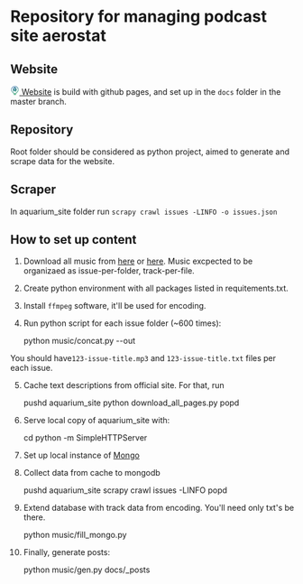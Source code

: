 # Repository for managing podcast site aerostat

## Website
[![](https://raw.githubusercontent.com/summerisgone/aerost8/master/docs/public/icon.png) Website](http://aerostat.rocks/) is build with github pages, and set up in the ``docs`` folder in the master branch.

## Repository

Root folder should be considered as python project, aimed to generate and scrape
data for the website.


## Scraper

In aquarium_site folder run ``scrapy crawl issues -LINFO -o issues.json``

## How to set up content

1. Download all music from [here](https://rutracker.org/forum/viewtopic.php?t=4922999) or [here](https://rutracker.org/forum/viewtopic.php?t=4384724).
Music excpected to be organizaed as issue-per-folder, track-per-file.

2. Create python environment with all packages listed in requitements.txt.

3. Install ``ffmpeg`` software, it'll be used for encoding.

4. Run python script for each issue folder (~600 times):

    python music/concat.py --out <path-for-compiled-issues> <path-to-issue-folder>

You should have``123-issue-title.mp3`` and ``123-issue-title.txt`` files per each issue.

5. Cache text descriptions from official site. For that, run

    pushd aquarium_site
    python download_all_pages.py <cache-folder>
    popd

6. Serve local copy of aquarium_site with:

    cd <cache-folder>
    python -m SimpleHTTPServer

7. Set up local instance of [Mongo](http://www.mongodb.org/)

8. Collect data from cache to mongodb

    pushd aquarium_site
    scrapy crawl issues -LINFO
    popd

9. Extend database with track data from encoding. You'll need only txt's be there.

    python music/fill_mongo.py <path-for-compiled-issues>

10. Finally, generate posts:

    python music/gen.py docs/_posts
